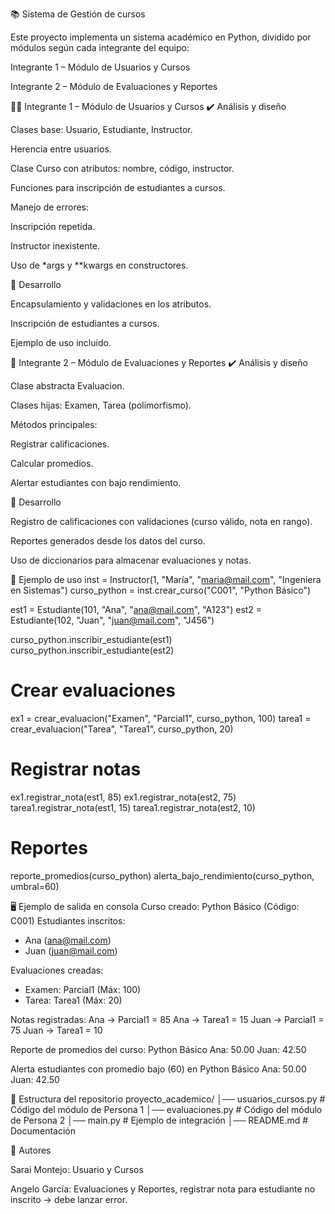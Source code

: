 📚 Sistema de Gestión de cursos

Este proyecto implementa un sistema académico en Python, dividido por módulos según cada integrante del equipo:

Integrante 1 – Módulo de Usuarios y Cursos

Integrante 2 – Módulo de Evaluaciones y Reportes

🧑‍💻 Integrante 1 – Módulo de Usuarios y Cursos
✔️ Análisis y diseño

Clases base: Usuario, Estudiante, Instructor.

Herencia entre usuarios.

Clase Curso con atributos: nombre, código, instructor.

Funciones para inscripción de estudiantes a cursos.

Manejo de errores:

Inscripción repetida.

Instructor inexistente.

Uso de *args y **kwargs en constructores.

📌 Desarrollo

Encapsulamiento y validaciones en los atributos.

Inscripción de estudiantes a cursos.

Ejemplo de uso incluido.

📝 Integrante 2 – Módulo de Evaluaciones y Reportes
✔️ Análisis y diseño

Clase abstracta Evaluacion.

Clases hijas: Examen, Tarea (polimorfismo).

Métodos principales:

Registrar calificaciones.

Calcular promedios.

Alertar estudiantes con bajo rendimiento.

📌 Desarrollo

Registro de calificaciones con validaciones (curso válido, nota en rango).

Reportes generados desde los datos del curso.

Uso de diccionarios para almacenar evaluaciones y notas.

🚀 Ejemplo de uso
inst = Instructor(1, "María", "maria@mail.com", "Ingeniera en Sistemas")
curso_python = inst.crear_curso("C001", "Python Básico")

est1 = Estudiante(101, "Ana", "ana@mail.com", "A123")
est2 = Estudiante(102, "Juan", "juan@mail.com", "J456")

curso_python.inscribir_estudiante(est1)
curso_python.inscribir_estudiante(est2)

# Crear evaluaciones
ex1 = crear_evaluacion("Examen", "Parcial1", curso_python, 100)
tarea1 = crear_evaluacion("Tarea", "Tarea1", curso_python, 20)

# Registrar notas
ex1.registrar_nota(est1, 85)
ex1.registrar_nota(est2, 75)
tarea1.registrar_nota(est1, 15)
tarea1.registrar_nota(est2, 10)

# Reportes
reporte_promedios(curso_python)
alerta_bajo_rendimiento(curso_python, umbral=60)

🖥️ Ejemplo de salida en consola
Curso creado: Python Básico (Código: C001)
Estudiantes inscritos:
- Ana (ana@mail.com)
- Juan (juan@mail.com)

Evaluaciones creadas:
- Examen: Parcial1 (Máx: 100)
- Tarea: Tarea1 (Máx: 20)

Notas registradas:
Ana → Parcial1 = 85
Ana → Tarea1 = 15
Juan → Parcial1 = 75
Juan → Tarea1 = 10

Reporte de promedios del curso: Python Básico
Ana: 50.00
Juan: 42.50

Alerta estudiantes con promedio bajo (60) en Python Básico
Ana: 50.00
Juan: 42.50

📂 Estructura del repositorio
proyecto_academico/
│── usuarios_cursos.py    # Código del módulo de Persona 1
│── evaluaciones.py       # Código del módulo de Persona 2
│── main.py               # Ejemplo de integración
│── README.md             # Documentación

👥 Autores

Sarai Montejo: Usuario y Cursos

Angelo García: Evaluaciones y Reportes, registrar nota para estudiante no inscrito → debe lanzar error.